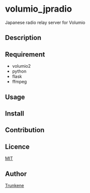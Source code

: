 volumio_jpradio
====

Japanese radio relay server for Volumio

## Description

## Requirement
* volumio2
* python
* flask
* ffmpeg

## Usage

## Install

## Contribution

## Licence

[MIT](https://github.com/tcnksm/tool/blob/master/LICENCE)

## Author

[Trunkene](https://github.com/Trunkene)

